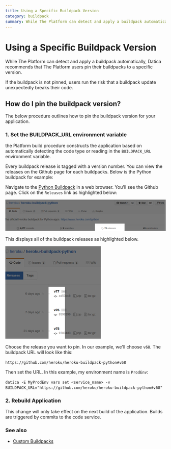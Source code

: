 ```yaml
---
title: Using a Specific Buildpack Version
category: buildpack
summary: While The Platform can detect and apply a buildpack automatically, Datica recommends that The Platform users pin their buildpacks to a specific version.
---
```


# Using a Specific Buildpack Version
While The Platform can detect and apply a buildpack automatically, Datica recommends that The Platform users pin their buildpacks to a specific version.

If the buildpack is not pinned, users run the risk that a buildpack update unexpectedly breaks their code.

## How do I pin the buildpack version?
The below procedure outlines how to pin the buildpack version for your application.

### 1. Set the BUILDPACK_URL environment variable
the Platform build procedure constructs the application based on automatically detecting the code type or reading in the `BUILDPACK_URL` environment variable.

Every buildpack release is tagged with a version number. You can view the releases on the Github page for each buildpacks. Below is the Python buildpack for example:

Navigate to the [Python Buildpack](https://github.com/heroku/heroku-buildpack-python) in a web browser. You'll see the Github page. Click on the `Releases` link as highlighted below:

![Python](images/buildpack_release_frontpage.png)

This displays all of the buildpack releases as highlighted below.

![Python_Releases](images/buildpack_release_github.png)

Choose the release you want to pin. In our example, we'll choose `v68`. The buildpack URL will look like this:

`https://github.com/heroku/heroku-buildpack-python#v68`

Then set the URL. In this example, my environment name is `ProdEnv`:

`datica -E MyProdEnv vars set <service_name> -v BUILDPACK_URL="https://github.com/heroku/heroku-buildpack-python#v68"`

### 2. Rebuild Application
This change will only take effect on the next build of the application. Builds are triggered by commits to the code service.

### See also
* [Custom Buildpacks](/compliant-cloud/articles/buildpacks-custom)